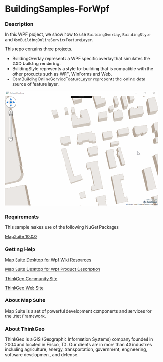 # BuildingSamples-ForWpf

### Description
In this WPF project, we show how to use `BuildingOverlay`, `BuildingStyle` and `OsmBuildingOnlineServiceFeatureLayer`.

This repo contains three projects.
- BuildingOverlay represents a WPF specific overlay that simulates the 2.5D building rendering.
- BuildingStyle represents a style for building that is compatible with the other products such as WPF, WinForms and Web.
- OsmBuildingOnlineServiceFeatureLayer represents the online data source of feature layer.

![Build Preview](Screenshot.gif)

### Requirements
This sample makes use of the following NuGet Packages

[MapSuite 10.0.0](https://www.nuget.org/packages?q=ThinkGeo)

### Getting Help

[Map Suite Desktop for Wpf Wiki Resources](http://wiki.thinkgeo.com/wiki/map_suite_desktop_for_wpf)

[Map Suite Desktop for Wpf Product Description](https://thinkgeo.com/ui-controls#desktop-platforms)

[ThinkGeo Community Site](http://community.thinkgeo.com/)

[ThinkGeo Web Site](http://www.thinkgeo.com)

### About Map Suite
Map Suite is a set of powerful development components and services for the .Net Framework.

### About ThinkGeo
ThinkGeo is a GIS (Geographic Information Systems) company founded in 2004 and located in Frisco, TX. Our clients are in more than 40 industries including agriculture, energy, transportation, government, engineering, software development, and defense.



